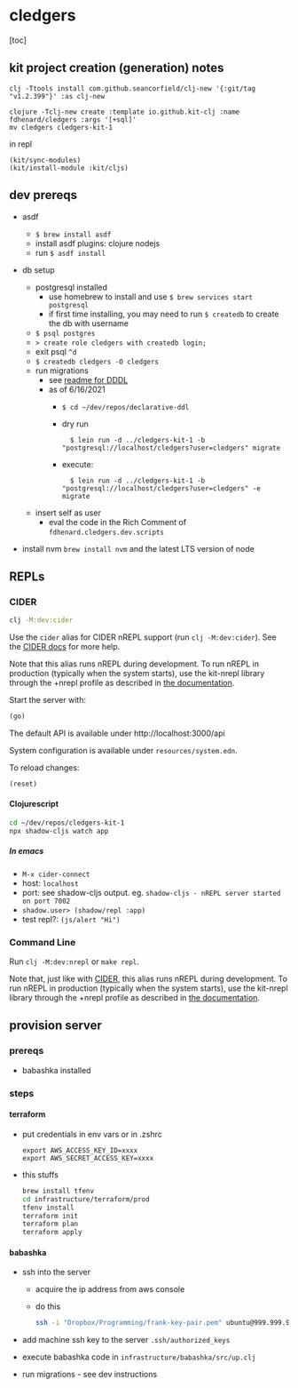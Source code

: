 # cledgers

[toc]

## kit project creation (generation) notes

```shell
clj -Ttools install com.github.seancorfield/clj-new '{:git/tag "v1.2.399"}' :as clj-new

clojure -Tclj-new create :template io.github.kit-clj :name fdhenard/cledgers :args '[+sql]'
mv cledgers cledgers-kit-1
```

in repl

```
(kit/sync-modules)
(kit/install-module :kit/cljs)
```

## dev prereqs

- asdf
    - `$ brew install asdf`
    - install asdf plugins: clojure nodejs
    - run `$ asdf install`
- db setup
    - postgresql installed
        - use homebrew to install and use `$ brew services start postgresql`
        - if first time installing, you may need to run `$ createdb` to create the db with username
    - `$ psql postgres`
    - `> create role cledgers with createdb login;`
    - exit psql `^d`
    - `$ createdb cledgers -O cledgers`
    - run migrations
        - see [readme for DDDL](https://github.com/fdhenard/declarative-ddl)
        - as of 6/16/2021
            - `$ cd ~/dev/repos/declarative-ddl`
            - dry run

                    $ lein run -d ../cledgers-kit-1 -b "postgresql://localhost/cledgers?user=cledgers" migrate

            - execute:

                    $ lein run -d ../cledgers-kit-1 -b "postgresql://localhost/cledgers?user=cledgers" -e migrate

    - insert self as user
        - eval the code in the Rich Comment of `fdhenard.cledgers.dev.scripts`

- install nvm `brew install nvm` and the latest LTS version of node

## REPLs

### CIDER

```sh
clj -M:dev:cider
```

Use the `cider` alias for CIDER nREPL support (run `clj -M:dev:cider`). See the [CIDER docs](https://docs.cider.mx/cider/basics/up_and_running.html) for more help.

Note that this alias runs nREPL during development. To run nREPL in production (typically when the system starts), use the kit-nrepl library through the +nrepl profile as described in [the documentation](https://kit-clj.github.io/docs/profiles.html#profiles).

Start the server with:

```clojure
(go)
```

The default API is available under http://localhost:3000/api

System configuration is available under `resources/system.edn`.

To reload changes:

```clojure
(reset)
```

#### Clojurescript

```sh
cd ~/dev/repos/cledgers-kit-1
npx shadow-cljs watch app
```

##### In emacs

- `M-x cider-connect`
- host: `localhost`
- port: see shadow-cljs output. eg. `shadow-cljs - nREPL server started on port 7002`
- `shadow.user> (shadow/repl :app)`
- test repl?: `(js/alert "Hi")`

### Command Line

Run `clj -M:dev:nrepl` or `make repl`.

Note that, just like with [CIDER](#cider), this alias runs nREPL during development. To run nREPL in production (typically when the system starts), use the kit-nrepl library through the +nrepl profile as described in [the documentation](https://kit-clj.github.io/docs/profiles.html#profiles).

## provision server

### prereqs

- babashka installed

### steps

#### terraform

- put credentials in env vars or in .zshrc

	```
	export AWS_ACCESS_KEY_ID=xxxx
	export AWS_SECRET_ACCESS_KEY=xxxx
	```

- this stuffs
	
	```sh
	brew install tfenv
	cd infrastructure/terraform/prod
	tfenv install
	terraform init
	terraform plan
	terraform apply
	```

#### babashka

- ssh into the server

	- acquire the ip address from aws console
	- do this

	    ```sh
	    ssh -i "Dropbox/Programming/frank-key-pair.pem" ubuntu@999.999.999.999
	    ```
	    
- add machine ssh key to the server `.ssh/authorized_keys`
- execute babashka code in `infrastructure/babashka/src/up.clj`
- run migrations - see dev instructions
